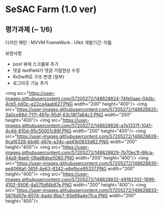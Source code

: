 # SeSAC Farm (1.0 ver)

## 평가과제 (~ 1/6)

디자인 패턴 : MVVM
FrameWork : UIkit
개발기간: 이틀

보완사항

- post 뷰에 스크롤뷰 추가
- 댓글 textfield가 댓글 가림현상 수정
- RxSwift로 구조 변경 (일부)
- 로그아웃 기능 추가

<img src="https://user-images.githubusercontent.com/57205272/148628824-74fe0aae-044b-4cb5-b93c-e22ca4aab627.PNG  width="200" height="400"/>
<img src="https://user-images.githubusercontent.com/57205272/148628825-3a0ce88d-7111-497e-95df-63c18f7a64c3.PNG  width="200" height="400"/>
<img src="https://user-images.githubusercontent.com/57205272/148628826-a7e1337f-1041-4c4d-810d-95c50001c89f.PNG  width="200" height="400"/>
<img src="https://user-images.githubusercontent.com/57205272/148628828-9caf6328-bb46-467e-a34c-ad41b0833d62.PNG  width="200" height="400"/>
<img src="https://user-images.githubusercontent.com/57205272/148628829-7b70ec1f-66ca-44a9-8ae6-09ad8dee5080.PNG  width="200" height="400"/>                          <img src="https://user-images.githubusercontent.com/57205272/148628830-ee4066af-365f-4e63-8242-e8efbce95337.PNG  width="200" height="400"/>
<img src="https://user-images.githubusercontent.com/57205272/148628832-49182202-1899-4102-9506-4a570df4b87e.PNG  width="200" height="400"/>
<img src="https://user-images.githubusercontent.com/57205272/148628833-5876d07e-6574-4add-8be7-93e68a4e7fca.PNG  width="200" height="400"/>
